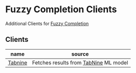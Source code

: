 # Fuzzy Completion Clients

Additional Clients for [Fuzzy Completion](https://github.com/ms-jpq/fuzzy-completion)

## Clients

| name                                                                                       | source                                                            |
| ------------------------------------------------------------------------------------------ | ----------------------------------------------------------------- |
| [Tabnine](https://github.com/ms-jpq/fuzzy-completion-clients/blob/nvim/clients/tabnine.py) | Fetches results from [TabNine](https://www.tabnine.com/) ML model |
